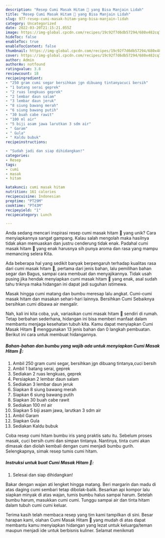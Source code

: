 ```yaml
---
description: "Resep Cumi Masak Hitam 🦑 yang Bisa Manjain Lidah"
title: "Resep Cumi Masak Hitam 🦑 yang Bisa Manjain Lidah"
slug: 977-resep-cumi-masak-hitam-yang-bisa-manjain-lidah
category: Uncategorized
date: 2022-03-20T21:15:21.055Z
image: https://img-global.cpcdn.com/recipes/19c92f7d6db57294/680x482cq70/cumi-masak-hitam-foto-resep-utama.jpg
hideToc: false
enableToc: true
enableTocContent: false
thumbnail: https://img-global.cpcdn.com/recipes/19c92f7d6db57294/680x482cq70/cumi-masak-hitam-foto-resep-utama.jpg
cover: https://img-global.cpcdn.com/recipes/19c92f7d6db57294/680x482cq70/cumi-masak-hitam-foto-resep-utama.jpg
author: Admin
authorAv: notfound
ratingvalue: 3.8
reviewcount: 18
recipeingredient:
- "250 gram cumi segar bersihkan jgn dibuang tintanyacuci bersih"
- "1 batang serai geprek"
- "2 ruas lengkuas geprek"
- "2 lembar daun salam"
- "3 lembar daun jeruk"
- "8 siung bawang merah"
- "6 siung bawang putih"
- "30 buah cabe rawit"
- "100 ml air"
- "5 biji asam jawa larutkan 3 sdm air"
- " Garam"
- " Gula"
- " Kaldu bubuk"
recipeinstructions:

- "Sudah jadi dan siap dihidangkan!"
categories:
- Resep
tags:
- cumi
- masak
- hitam

katakunci: cumi masak hitam 
nutrition: 161 calories
recipecuisine: Indonesian
preptime: "PT29M"
cooktime: "PT43M"
recipeyield: "1"
recipecategory: Lunch

---
```





Anda sedang mencari inspirasi resep cumi masak hitam 🦑 yang unik? Cara menyiapkannya sangat gampang. Kalau salah mengolah maka hasilnya tidak akan memuaskan dan justru cenderung tidak enak. Padahal cumi masak hitam 🦑 yang enak harusnya sih punya aroma dan rasa yang mampu memancing selera Kita.





Ada beberapa hal yang sedikit banyak berpengaruh terhadap kualitas rasa dari cumi masak hitam 🦑, pertama dari jenis bahan, lalu pemilihan bahan segar dan Bagus, sampai cara membuat dan menyajikannya. Tidak usah pusing jika hendak menyiapkan cumi masak hitam 🦑 yang enak,      asal sudah tahu triknya maka hidangan ini dapat jadi suguhan istimewa.














Masak hingga cumi matang dan bumbu meresap lalu angkat. Cumi-cumi masak hitam dan masakan sehari-hari lainnya. Bersihkan Cumi Sebaiknya bersihkan cumi dibawa air mengalir.






Nah, kali ini kita coba, yuk, variasikan cumi masak hitam 🦑 sendiri di rumah. Tetap berbahan sederhana, hidangan ini bisa memberi manfaat dalam membantu menjaga kesehatan tubuh kita. Kamu dapat menyiapkan Cumi Masak Hitam 🦑 menggunakan 13 jenis bahan dan 0 langkah pembuatan. Berikut ini cara untuk membuat hidangannya.

<!--inarticleads1-->

##### Bahan-bahan dan bumbu yang wajib ada untuk menyiapkan Cumi Masak Hitam 🦑:

1. Ambil 250 gram cumi segar, bersihkan jgn dibuang tintanya,cuci bersih
1. Ambil 1 batang serai, geprek
1. Sediakan 2 ruas lengkuas, geprek
1. Persiapkan 2 lembar daun salam
1. Sediakan 3 lembar daun jeruk
1. Siapkan 8 siung bawang merah
1. Siapkan 6 siung bawang putih
1. Siapkan 30 buah cabe rawit
1. Sediakan 100 ml air
1. Siapkan 5 biji asam jawa, larutkan 3 sdm air
1. Ambil  Garam
1. Siapkan  Gula
1. Sediakan  Kaldu bubuk


Coba resep cumi hitam bumbu iris yang praktis satu itu. Sebelum proses masak, cuci bersih cumi dan simpan tintanya. Nantinya, tinta cumi akan dimasak dan diolah kembali dengan cumi menjadi bumbu gurih. Selengkapnya, simak resep tumis cumi hitam. 

<!--inarticleads2-->

##### Instruksi untuk buat Cumi Masak Hitam 🦑:


1. Selesai dan siap dihidangkan!

Bakar dengan wajan ati lengket hingga matang. Beri margarin dan madu di atas daging cumi sembari tetap dibolak-balik. Besarkan api kompor lalu siapkan minyak di atas wajan, tumis bumbu halus sampai harum. Setelah bumbu harum, masukkan cumi cumi. Tunggu sampai air dan tinta hitam dalam tubuh cumi cumi keluar. 

Terima kasih telah membaca resep yang tim kami tampilkan di sini. Besar harapan kami, olahan Cumi Masak Hitam 🦑 yang mudah di atas dapat membantu kamu menyiapkan hidangan yang lezat untuk keluarga/teman maupun menjadi ide untuk berbisnis kuliner. Selamat menikmati
